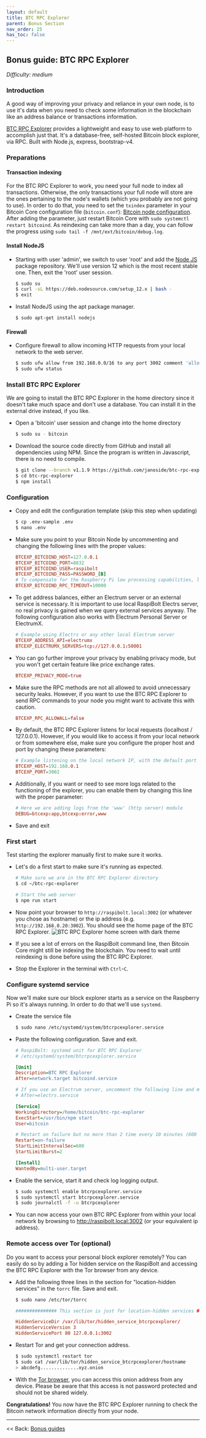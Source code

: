```yaml
---
layout: default
title: BTC RPC Explorer
parent: Bonus Section
nav_order: 25
has_toc: false
---
```

<!-- markdownlint-disable MD014 MD022 MD025 MD033 MD036 MD040 -->
## Bonus guide: BTC RPC Explorer

*Difficulty: medium*

### Introduction

A good way of improving your privacy and reliance in your own node, is to use it's data when you need to check some information in the blockchain like an address balance or transactions information.

[BTC RPC Explorer](https://github.com/janoside/btc-rpc-explorer) provides a lightweight and easy to use web platform to accomplish just that.
It's a database-free, self-hosted Bitcoin block explorer, via RPC.
Built with Node.js, express, bootstrap-v4.

### Preparations

#### Transaction indexing

For the BTC RPC Explorer to work, you need your full node to index all transactions.
Otherwise, the only transactions your full node will store are the ones pertaining to the node's wallets (which you probably are not going to use).
In order to do that, you need to set the `txindex` parameter in your Bitcoin Core configuration file (`bitcoin.conf`): [Bitcoin node configuration](raspibolt_30_bitcoin.md#transaction-indexing-optional).
After adding the parameter, just restart Bitcoin Core with `sudo systemctl restart bitcoind`.
As reindexing can take more than a day, you can follow the progress using `sudo tail -f /mnt/ext/bitcoin/debug.log`.

#### Install NodeJS

* Starting with user 'admin', we switch to user 'root' and add the [Node JS](https://nodejs.org) package repository.
  We'll use version 12 which is the most recent stable one. Then, exit the 'root' user session.

  ```sh
  $ sudo su
  $ curl -sL https://deb.nodesource.com/setup_12.x | bash -
  $ exit
  ```

* Install NodeJS using the apt package manager.

  ```sh
  $ sudo apt-get install nodejs
  ```

#### Firewall

* Configure firewall to allow incoming HTTP requests from your local network to the web server.

  ```sh
  $ sudo ufw allow from 192.168.0.0/16 to any port 3002 comment 'allow BTC RPC Explorer from local network'
  $ sudo ufw status
  ```

### Install BTC RPC Explorer

We are going to install the BTC RPC Explorer in the home directory since it doesn't take much space and don't use a database.
You can install it in the external drive instead, if you like.

* Open a 'bitcoin' user session and change into the home directory

  ```sh
  $ sudo su - bitcoin
  ```

* Download the source code directly from GitHub and install all dependencies using NPM.
  Since the program is written in Javascript, there is no need to compile.

  ```sh
  $ git clone --branch v1.1.9 https://github.com/janoside/btc-rpc-explorer.git
  $ cd btc-rpc-explorer
  $ npm install
  ```

### Configuration

* Copy and edit the configuration template (skip this step when updating)

  ```sh
  $ cp .env-sample .env
  $ nano .env
  ```

* Make sure you point to your Bitcoin Node by uncommenting and changing the following lines with the proper values:

  ```conf
  BTCEXP_BITCOIND_HOST=127.0.0.1
  BTCEXP_BITCOIND_PORT=8832
  BTCEXP_BITCOIND_USER=raspibolt
  BTCEXP_BITCOIND_PASS=PASSWORD_[B]
  # To compensate for the Raspberry Pi low processing capabilities, let's extend the timeout period
  BTCEXP_BITCOIND_RPC_TIMEOUT=10000
  ```

* To get address balances, either an Electrum server or an external service is necessary.
  It is important to use local RaspiBolt Electrs server, no real privacy is gained when we query external services anyway.
  The following configuration also works with Electrum Personal Server or ElectrumX.

  ```conf
  # Example using Electrs or any other local Electrum server
  BTCEXP_ADDRESS_API=electrumx
  BTCEXP_ELECTRUMX_SERVERS=tcp://127.0.0.1:50001
  ```

* You can go further improve your privacy by enabling privacy mode, but you won't get certain feature like price exchange rates.

  ```conf
  BTCEXP_PRIVACY_MODE=true
  ```

* Make sure the RPC methods are not all allowed to avoid unnecessary security leaks.
  However, if you want to use the BTC RPC Explorer to send RPC commands to your node you might want to activate this with caution.

  ```conf
  BTCEXP_RPC_ALLOWALL=false
  ```

* By default, the BTC RPC Explorer listens for local requests (localhost / 127.0.0.1).
  However, if you would like to access it from your local network or from somewhere else, make sure you configure the proper host and port by changing these parameters:

  ```conf
  # Example listening on the local network IP, with the default port
  BTCEXP_HOST=192.168.0.1
  BTCEXP_PORT=3002
  ```

* Additionally, if you want or need to see more logs related to the functioning of the explorer, you can enable them by changing this line with the proper parameter:

  ```conf
  # Here we are adding logs from the 'www' (http server) module
  DEBUG=btcexp:app,btcexp:error,www
  ```

* Save and exit

### First start

Test starting the explorer manually first to make sure it works.

* Let's do a first start to make sure it's running as expected.

  ```sh
  # Make sure we are in the BTC RPC Explorer directory
  $ cd ~/btc-rpc-explorer

  # Start the web server
  $ npm run start
  ```

* Now point your browser to `http://raspibolt.local:3002` (or whatever you chose as hostname) or the ip address (e.g. `http://192.168.0.20:3002`).
  You should see the home page of the BTC RPC Explorer.
  ![BTC RPC Explorer home screen with dark theme](images/6B_btcrpcexplorer_home.png)

* If you see a lot of errors on the RaspiBolt command line, then Bitcoin Core might still be indexing the blockchain.
  You need to wait until reindexing is done before using the BTC RPC Explorer.

* Stop the Explorer in the terminal with `Ctrl`-`C`.

### Configure systemd service

Now we'll make sure our block explorer starts as a service on the Raspberry Pi so it's always running.
In order to do that we'll use `systemd`.

* Create the service file

  ```sh
  $ sudo nano /etc/systemd/system/btcrpcexplorer.service
  ```

* Paste the following configuration. Save and exit.

  ```ini
  # RaspiBolt: systemd unit for BTC RPC Explorer
  # /etc/systemd/system/btcrpcexplorer.service

  [Unit]
  Description=BTC RPC Explorer
  After=network.target bitcoind.service

  # If you use an Electrum server, uncomment the following line and make sure to use the correct the service
  # After=electrs.service

  [Service]
  WorkingDirectory=/home/bitcoin/btc-rpc-explorer
  ExecStart=/usr/bin/npm start
  User=bitcoin

  # Restart on failure but no more than 2 time every 10 minutes (600 seconds). Otherwise stop
  Restart=on-failure
  StartLimitIntervalSec=600
  StartLimitBurst=2

  [Install]
  WantedBy=multi-user.target
  ```

* Enable the service, start it and check log logging output.

  ```sh
  $ sudo systemctl enable btcrpcexplorer.service
  $ sudo systemctl start btcrpcexplorer.service
  $ sudo journalctl -f -u btcrpcexplorer
  ```

* You can now access your own BTC RPC Explorer from within your local network by browsing to <http://raspibolt.local:3002> (or your equivalent ip address).

### Remote access over Tor (optional)

Do you want to access your personal block explorer remotely?
You can easily do so by adding a Tor hidden service on the RaspiBolt and accessing the BTC RPC Explorer with the Tor browser from any device.

* Add the following three lines in the section for "location-hidden services" in the `torrc` file.
  Save and exit.

  ```sh
  $ sudo nano /etc/tor/torrc
  ```

  ```conf
  ############### This section is just for location-hidden services ###

  HiddenServiceDir /var/lib/tor/hidden_service_btcrpcexplorer/
  HiddenServiceVersion 3
  HiddenServicePort 80 127.0.0.1:3002
  ```

* Restart Tor and get your connection address.

  ```sh
  $ sudo systemctl restart tor
  $ sudo cat /var/lib/tor/hidden_service_btcrpcexplorer/hostname
  > abcdefg..............xyz.onion
  ```

* With the [Tor browser](https://www.torproject.org), you can access this onion address from any device.
  Please be aware that this access is not password protected and should not be shared widely.

**Congratulations!**
You now have the BTC RPC Explorer running to check the Bitcoin network information directly from your node.

---

<< Back: [Bonus guides](raspibolt_60_bonus.md)

